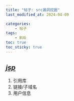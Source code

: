 ```yaml
---
title: "帖子: src漏洞挖掘"
last_modified_at: 2024-04-09

categories:
    - 帖子
tags:
    - BUG
toc: true
toc_sticky: true
---
```


## [*jsp*](https://github.com/ainiy-top/JSfind)
1. 引用库
2. 链接/子域名
3. 用户信息
